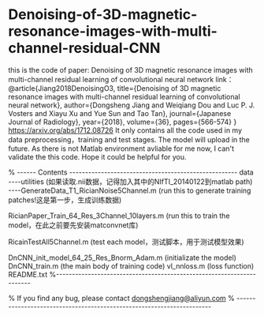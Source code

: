 # Denoising-of-3D-magnetic-resonance-images-with-multi-channel-residual-CNN
this is the code of paper: Denoising of 3D magnetic resonance images with multi-channel residual learning of convolutional neural network link：@article{Jiang2018DenoisingO3,
  title={Denoising of 3D magnetic resonance images with multi-channel residual learning of convolutional neural network},
  author={Dongsheng Jiang and Weiqiang Dou and Luc P. J. Vosters and Xiayu Xu and Yue Sun and Tao Tan},
  journal={Japanese Journal of Radiology},
  year={2018},
  volume={36},
  pages={566-574}
}
https://arxiv.org/abs/1712.08726
It only contains all the code used in my data preprocessing，training and test stages. The model will upload in the future.
As there is not Matlab environment avliable for me now, I can't validate the this code. 
Hope it could be helpful for you.

% ------ Contents -----------------------------------------------------
data
----utilities (如果读取.nii数据，记得加入其中的NIfTI_20140122到matlab path)
----GenerateData_T1_RicianNoise5Channel.m (run this to generate training patches!这是第一步，生成训练数据)

RicianPaper_Train_64_Res_3Channel_10layers.m  (run this to train the model，在此之前要先安装matconvnet库)

RicainTestAll5Channel.m  (test each model，测试脚本，用于测试模型效果)

DnCNN_init_model_64_25_Res_Bnorm_Adam.m  (initializate the model)
DnCNN_train.m (the main body of training code)
vl_nnloss.m   (loss function)
README.txt
%----------------------------------------------------------------------

% If you find any bug, please contact dongshengjiang@aliyun.com
% ----------------------------------------------------------------------
